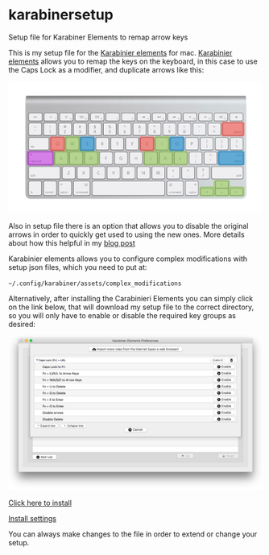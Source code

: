 # karabinersetup

Setup file for Karabiner Elements to remap arrow keys

This is my setup file for the [Karabinier elements](https://pqrs.org/osx/karabiner/) for mac. [Karabinier elements](https://pqrs.org/osx/karabiner/) allows you to remap the keys on the keyboard, in this case to use the Caps Lock as a modifier, and duplicate arrows like this:

![Layout](/screenshots/layout.png)

Also in setup file there is an option that allows you to disable the original arrows in order to quickly get used to using the new ones. More details about how this helpful in my [blog post](http://vadimpleshkov.me/notes/all/remapping-arrows/)

Karabinier elements allows you to configure complex modifications with setup json files, which you need to put at:

`~/.config/karabiner/assets/complex_modifications`

Alternatively, after installing the Carabinieri Elements you can simply click on the link below, that will download my setup file to the correct directory, so you will only have to enable or disable the required key groups as desired:

![Setup](/screenshots/karabinersetup.png)

[Click here to install](karabiner://karabiner/assets/complex_modifications/import?url=https://raw.githubusercontent.com/vdmp/karabinersetup/master/arrows.json)

<a href= "karabiner://karabiner/assets/complex_modifications/import?url=https://raw.githubusercontent.com/vdmp/karabinersetup/master/arrows.json">Install settings</a>


You can always make changes to the file in order to extend or change your setup.
